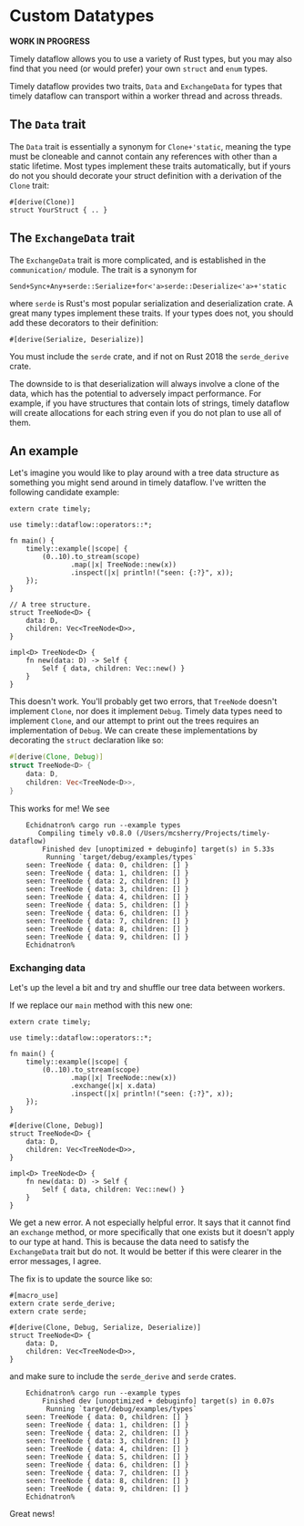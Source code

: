 # Custom Datatypes

**WORK IN PROGRESS**

Timely dataflow allows you to use a variety of Rust types, but you may also find that you need (or would prefer) your own `struct` and `enum` types.

Timely dataflow provides two traits, `Data` and `ExchangeData` for types that timely dataflow can transport within a worker thread and across threads.

## The `Data` trait

The `Data` trait is essentially a synonym for `Clone+'static`, meaning the type must be cloneable and cannot contain any references with other than a static lifetime. Most types implement these traits automatically, but if yours do not you should decorate your struct definition with a derivation of the `Clone` trait:

```rust,ignore
#[derive(Clone)]
struct YourStruct { .. }
```

## The `ExchangeData` trait

The `ExchangeData` trait is more complicated, and is established in the `communication/` module. The trait is a synonym for

```rust,ignore
Send+Sync+Any+serde::Serialize+for<'a>serde::Deserialize<'a>+'static
```

where `serde` is Rust's most popular serialization and deserialization crate. A great many types implement these traits. If your types does not, you should add these decorators to their definition:

```rust,ignore
#[derive(Serialize, Deserialize)]
```

You must include the `serde` crate, and if not on Rust 2018 the `serde_derive` crate.

The downside to is that deserialization will always involve a clone of the data, which has the potential to adversely impact performance. For example, if you have structures that contain lots of strings, timely dataflow will create allocations for each string even if you do not plan to use all of them.

## An example

Let's imagine you would like to play around with a tree data structure as something you might send around in timely dataflow. I've written the following candidate example:

```rust,ignore
extern crate timely;

use timely::dataflow::operators::*;

fn main() {
    timely::example(|scope| {
        (0..10).to_stream(scope)
               .map(|x| TreeNode::new(x))
               .inspect(|x| println!("seen: {:?}", x));
    });
}

// A tree structure.
struct TreeNode<D> {
    data: D,
    children: Vec<TreeNode<D>>,
}

impl<D> TreeNode<D> {
    fn new(data: D) -> Self {
        Self { data, children: Vec::new() }
    }
}
```

This doesn't work. You'll probably get two errors, that `TreeNode` doesn't implement `Clone`, nor does it implement `Debug`. Timely data types need to implement `Clone`, and our attempt to print out the trees requires an implementation of `Debug`. We can create these implementations by decorating the `struct` declaration like so:

```rust
#[derive(Clone, Debug)]
struct TreeNode<D> {
    data: D,
    children: Vec<TreeNode<D>>,
}
```

This works for me! We see

```ignore
    Echidnatron% cargo run --example types
       Compiling timely v0.8.0 (/Users/mcsherry/Projects/timely-dataflow)
        Finished dev [unoptimized + debuginfo] target(s) in 5.33s
         Running `target/debug/examples/types`
    seen: TreeNode { data: 0, children: [] }
    seen: TreeNode { data: 1, children: [] }
    seen: TreeNode { data: 2, children: [] }
    seen: TreeNode { data: 3, children: [] }
    seen: TreeNode { data: 4, children: [] }
    seen: TreeNode { data: 5, children: [] }
    seen: TreeNode { data: 6, children: [] }
    seen: TreeNode { data: 7, children: [] }
    seen: TreeNode { data: 8, children: [] }
    seen: TreeNode { data: 9, children: [] }
    Echidnatron%
```

### Exchanging data

Let's up the level a bit and try and shuffle our tree data between workers.

If we replace our `main` method with this new one:

```rust,ignore
extern crate timely;

use timely::dataflow::operators::*;

fn main() {
    timely::example(|scope| {
        (0..10).to_stream(scope)
               .map(|x| TreeNode::new(x))
               .exchange(|x| x.data)
               .inspect(|x| println!("seen: {:?}", x));
    });
}

#[derive(Clone, Debug)]
struct TreeNode<D> {
    data: D,
    children: Vec<TreeNode<D>>,
}

impl<D> TreeNode<D> {
    fn new(data: D) -> Self {
        Self { data, children: Vec::new() }
    }
}
```

We get a new error. A not especially helpful error. It says that it cannot find an `exchange` method, or more specifically that one exists but it doesn't apply to our type at hand. This is because the data need to satisfy the `ExchangeData` trait but do not. It would be better if this were clearer in the error messages, I agree.

The fix is to update the source like so:

```rust,ignore
#[macro_use]
extern crate serde_derive;
extern crate serde;

#[derive(Clone, Debug, Serialize, Deserialize)]
struct TreeNode<D> {
    data: D,
    children: Vec<TreeNode<D>>,
}
```

and make sure to include the `serde_derive` and `serde` crates.

```ignore
    Echidnatron% cargo run --example types
        Finished dev [unoptimized + debuginfo] target(s) in 0.07s
         Running `target/debug/examples/types`
    seen: TreeNode { data: 0, children: [] }
    seen: TreeNode { data: 1, children: [] }
    seen: TreeNode { data: 2, children: [] }
    seen: TreeNode { data: 3, children: [] }
    seen: TreeNode { data: 4, children: [] }
    seen: TreeNode { data: 5, children: [] }
    seen: TreeNode { data: 6, children: [] }
    seen: TreeNode { data: 7, children: [] }
    seen: TreeNode { data: 8, children: [] }
    seen: TreeNode { data: 9, children: [] }
    Echidnatron%
```

Great news!
